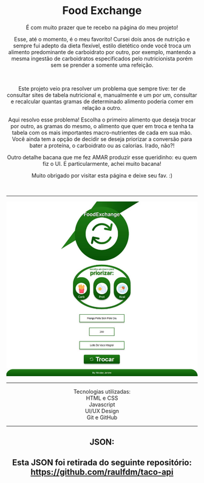 <h1 align="center">Food Exchange</h1>



<p align="center">É com muito prazer que te recebo na página do meu projeto! 
<p align="center">Esse, até o momento, é o meu favorito!
Cursei dois anos de nutrição e sempre fui adepto da dieta flexível, estilo dietético onde você troca um alimento predominante de carboidrato por outro, por exemplo, mantendo a mesma ingestão de carboidratos especificados pelo nutricionista porém sem se prender a somente uma refeição.</p>
<br>
<p align="center">Este projeto veio pra resolver um problema que sempre tive: ter de consultar sites de tabela nutricional e, manualmente e um por um, consultar e recalcular quantas gramas de determinado alimento poderia comer em relação a outro.</p>
<p align="center">Aqui resolvo esse problema! Escolha o primeiro alimento que deseja trocar por outro, as gramas do mesmo, o alimento que quer em troca e tenha ta tabela com os mais importantes macro-nutrientes de cada em sua mão. Você ainda tem a opção de decidir se deseja priorizar a conversão para bater a proteína, o carboidrato ou as calorias. Irado, não?!</p>
<p align="center">Outro detalhe bacana que me fez AMAR produzir esse queridinho: eu quem fiz o UI. E particularmente, achei muito bacana!</p>

<p align="center">Muito obrigado por visitar esta página e deixe seu fav. :)</p>



<br>
<hr>
<img src="./.github/preview.jpg" alt="Preview do projeto FoodExchange">
<hr>
<p align="center">Tecnologias utilizadas:
<br>HTML e CSS
<br>Javascript
<br>UI/UX Design
<br>Git e GitHub</p>
<hr>

<h2 align="center">JSON:<h2>

<p align="center">Esta JSON foi retirada do seguinte repositório: 
<br><a href="https://github.com/raulfdm/taco-api">https://github.com/raulfdm/taco-api</a></p>
